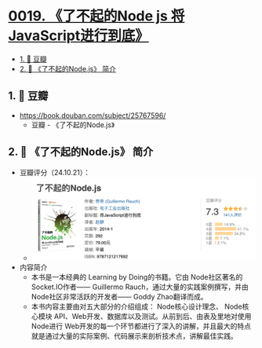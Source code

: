 # [0019. 《了不起的Node js 将JavaScript进行到底》](https://github.com/Tdahuyou/nodejs/tree/main/0019.%20%E3%80%8A%E4%BA%86%E4%B8%8D%E8%B5%B7%E7%9A%84Node%20js%20%E5%B0%86JavaScript%E8%BF%9B%E8%A1%8C%E5%88%B0%E5%BA%95%E3%80%8B)

<!-- region:toc -->
- [1. 🔗 豆瓣](#1--豆瓣)
- [2. 📒 《了不起的Node.js》 简介](#2--了不起的nodejs-简介)
<!-- endregion:toc -->

## 1. 🔗 豆瓣

- https://book.douban.com/subject/25767596/
  - 豆瓣 - 《了不起的Node.js》

## 2. 📒 《了不起的Node.js》 简介

- 豆瓣评分（24.10.21）：
  - ![](assets/2024-10-21-02-49-44.png)
- 内容简介
  - 本书是一本经典的 Learning by Doing的书籍。它由 Node社区著名的 Socket.IO作者—— Guillermo Rauch，通过大量的实践案例撰写，并由 Node社区非常活跃的开发者—— Goddy Zhao翻译而成。
  - 本书内容主要由对五大部分的介绍组成： Node核心设计理念、 Node核心模块 API、Web开发、数据库以及测试。从前到后、由表及里地对使用 Node进行 Web开发的每一个环节都进行了深入的讲解，并且最大的特点就是通过大量的实际案例、代码展示来剖析技术点，讲解最佳实践。
